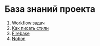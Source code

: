 # База знаний проекта

1. [Workflow задач](workflow.md)
2. [Как писать стили](styles.md)
3. [Firebase](firebase.md)
4. [Notion](notion.md)
